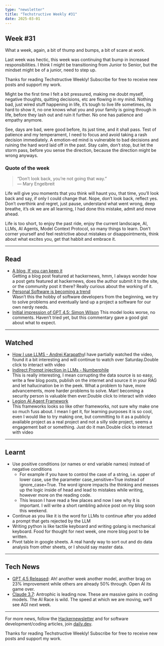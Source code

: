 ```yaml
---
type: "newsletter"
title: "Techstructive Weekly #31"
date: 2025-03-01
---
```



## Week #31

What a week, again, a bit of thump and bumps, a bit of scare at work.

Last week was hectic, this week was continuing that bump in increased responsibilities. I think I might be transitioning from Junior to Senior, but the mindset might be of a junior, need to step up.

Thanks for reading Techstructive Weekly! Subscribe for free to receive new posts and support my work.

Might be the first time I felt a bit pressured, making me doubt myself, negative thoughts, quitting decisions, etc are flowing in my mind. Nothing bad, just wired stuff happening in life, it’s tough to live life sometimes, its hard to show it, no one knows what you and your family is going through in life, before they lash out and ruin it further. No one has patience and empathy anymore.

See, days are bad, were good before, its just time, and it shall pass. Test of patience and my temperament, I need to focus and avoid taking a rash decision immediately. A emotion-ed mind is vulnerable to bad decisions and ruining the hard word laid off in the past. Stay calm, don’t stop, but let the storm pass, before you sense the direction, because the direction might be wrong anyways.

### Quote of the week

> “Don’t look back, you’re not going that way.”  
> — Mary Engelbreit

Life will give you moments that you think will haunt you, that time, you’ll look back and say, if only I could change that. Nope, don’t look back, reflect yes. Don’t overthink and regret, just pause, understand what went wrong, deep breathe, it’s ok we are all learning, I had done this mistake, admit and move ahead.

Life is too short, to enjoy the past ride, enjoy the current landscape, AI, LLMs, AI Agents, Model Context Protocol, so many things to learn. Don’t corner yourself and feel restrictive about mistakes or disappointments, think about what excites you, get that habbit and embrace it.

---

## Read

- [A blog, If you can keep it](https://fly.io/blog/a-blog-if-kept/)  
  Getting a blog post featured at hackernews, hmm, I always wonder how a post gets featured at hackernews, does the author submit it to the site, or the community post it there? Really curious about the working of it.
- [Personal Software is becoming a trend](https://xuanwo.io/links/2025/02/personal-software-is-becoming-a-trend/)  
  Wasn’t this the hobby of software developers from the beginning, we try to solve problems and eventually land up a project a software for our own nerdy needs.
- [Initial impression of GPT 4.5: Simon Wilson](https://simonwillison.net/2025/Feb/27/introducing-gpt-45/)
  This model looks worse, no comments. Haven’t tried yet, but this commentary gave a good gist about what to expect.

---

## Watched

- [How I use LLMS - Andrej Karapathy](https://www.youtube.com/watch?v=EWvNQjAaOHw)I have partially watched the video, found it a bit interesting and will continue to watch over Saturday.Double click to interact with video
- [Indirect Prompt injection in LLMs - Numberphile](https://youtu.be/rAEqP9VEhe8?si=exMiTiElXTPv4TjV)  
  This is really interesting, I mean corrupting the data source is so easy, write a few blog posts, publish on the internet and source it in your RAG and let hallucination be in the peek. What a problem to have, more advancements, more harder problems to solve. Man! becoming a security person is valuable then ever.Double click to interact with video
- [Legion AI Agent Framework](https://youtu.be/1bxNuY_a1xo)  
  This frameworks looks so like other frameworks, not sure why make one so much fuss about. I mean I get it, for learning purposes it is so cool, even I would like to try making one, but committing to it as a publicly available project as a real project and not a silly side project, seems a engagement bait or something. Just do it man.Double click to interact with video

---

## Learnt

- Use positive conditions (or names or end variable names) instead of negative conditions
    - For example if you have to control the case of a string, i.e. upper of lower case, use the parameter case_sensitive=True instead of ignore_case=True. The word ignore impacts the thinking and messes up the logic inside of head and lead to mistakes while writing, however more on the reading code.
    - This lesson I have read a few places and now I see why it is important. I will write a short rambling advice post on my blog soon this weekend.
- Continue as you like it is the word for LLMs to continue after you added a prompt that gets rejected by the LLM
- Writing python is like tactile keyboard and writing golang is mechanical keyboard. Food for thought for next week, one more blog post to be written.
- Pivot table in google sheets. A real handy way to sort out and do data analysis from other sheets, or I should say master data.

---

## Tech News

- [GPT 4.5 Released](https://help.openai.com/en/articles/10658365-gpt-4-5-in-chatgpt): Ah! another week another model, another brag on 23% improvement while others are already 50% through. Open AI its game over.
- [Claude 3.7](https://www.anthropic.com/news/claude-3-7-sonnet): Antrophic is leading now. These are massive gains in coding models. The AI Race is wild. The speed at which we are moving, we’ll see AGI next week.

---

For more news, follow the [Hackernewsletter](https://buttondown.com/hacker-newsletter/archive/hacker-newsletter-735) and for software development/coding articles, join [daily.dev](http://daily.dev/).

Thanks for reading Techstructive Weekly! Subscribe for free to receive new posts and support my work.
